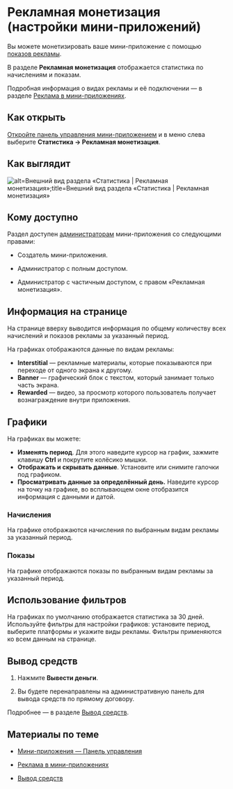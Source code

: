 
<!-- ---
title: 'Мини-приложения | Панель управления | Статистика | Рекламная монетизация'
is_hidden: false
is_search_available: true
menu: 'main_menu'
visible_to_search_robots: true
meta_description: 
redirect_to: 
lang: ru
--- -->


<!-- mini-apps/settings/stats/monetization -->

# Рекламная монетизация (настройки мини-приложений)

Вы можете монетизировать ваше мини-приложение с помощью [показов рекламы](mini-apps/monetization/ad/overview).

В разделе **Рекламная монетизация** отображается статистика по начислениям и показам.

Подробная информация о видах рекламы и её подключении — в разделе [Реклама в мини-приложениях](mini-apps/monetization/ad/overview).

## Как открыть

[Откройте панель управления мини-приложением](mini-apps/settings/overview) и в меню слева выберите **Статистика&nbsp;&rarr; Рекламная монетизация**.

## Как выглядит

![alt=Внешний вид раздела «Статистика | Рекламная монетизация»;title=Внешний вид раздела «Статистика | Рекламная монетизация»](234c8230fc844682fe6755a783d8999998031604a230b9efe478e5e9 "-2103363080480758125")

## Кому доступно

Раздел доступен [администраторам](mini-apps/settings/managers) мини-приложения со следующими правами:

* Создатель мини-приложения.

* Администратор с полным доступом.

* Администратор с частичным доступом, с правом «Рекламная монетизация».

## Информация на странице

На странице вверху выводится информация по общему количеству всех начислений и показов рекламы за указанный период.

На графиках отображаются данные по видам рекламы:

* **Interstitial** — рекламные материалы, которые показываются при переходе от одного экрана к другому.
* **Banner** — графический блок с текстом, который занимает только часть экрана.
* **Rewarded** — видео, за просмотр которого пользователь получает вознаграждение внутри приложения.

## Графики

На графиках вы можете:

* **Изменять период**. Для этого наведите курсор на график, зажмите клавишу **Ctrl** и покрутите колёсико мышки.
* **Отображать и скрывать данные**. Установите или снимите галочки под графиком.
* **Просматривать данные за определённый день.** Наведите курсор на точку на графике, во всплывающем окне отобразится информация с данными и датой.

### Начисления

На графике отображаются начисления по выбранным видам рекламы за указанный период.

<!--![alt=Вкладка Начисления;title=Вкладка Начисления](de8dfd1fe8ba99a42713fa8643630c930af9b1577d480c8a553c13da "-5580226483127066156")TO_DO-->

### Показы

На графике отображаются показы по выбранным видам рекламы за указанный период.

<!--![alt=Вкладка Показы;title=Вкладка Показы](de8dfd1fe8ba99a42713fa8643630c930af9b1577d480c8a553c13da "-5580226483127066156")TO_DO-->

## Использование фильтров

На графиках по умолчанию отображается статистика за 30 дней. Используйте фильтры для настройки графиков: установите период, выберите платформы и укажите виды рекламы. Фильтры применяются ко всем данным на странице.

<!--![alt=Блок с фильтрами;title=Блок с фильтрами](de8dfd1fe8ba99a42713fa8643630c930af9b1577d480c8a553c13da "-5580226483127066156")TO_DO-->

## Вывод средств

1. Нажмите **Вывести деньги**.

1. Вы будете перенаправлены на административную панель для вывода средств по прямому договору.

Подробнее — в разделе [Вывод средств](mini-apps/monetization/withdrawal/overview).

## Материалы по теме

* [Мини-приложения — Панель управления](mini-apps/settings/overview)

* [Реклама в мини-приложениях](mini-apps/monetization/ad/overview)

* [Вывод средств](mini-apps/monetization/withdrawal/overview)

